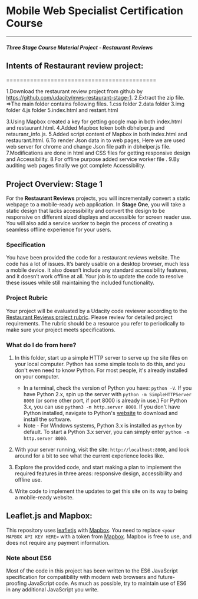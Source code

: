 # Mobile Web Specialist Certification Course
---
#### _Three Stage Course Material Project - Restaurant Reviews_

## Intents of Restaurant review project:
   ============================================


1.Download the restaurant review project from github by https://github.com/udacity/mws-restaurant-stage-1.
2.Extract the zip file.
  =>The main folder contains following files.
    1.css folder <!--The css styles for the project and we have to modify for getting output  -->
    2.data folder<!-- the json data we can retrive through python server or web server for chrome-->
    3.img folder<!-- Images for projects -->
    4.js folder<!-- This folder contains JavaScript  files -->
    5.index.html and restant.html <!-- this are main web pages for project we have to modify -->

3.Using Mapbox created a key for getting google map in both index.html and restaurant.html.
4.Added Mapbox token both dbhelper.js and retauranr_info.js.
5.Added script content of Mapbox in both index.html and restaurant.html.
6.To render Json data in to web pages, Here we are used web server for chrome and change Json file path in dbhelper.js file.
7.Modifications are done in html and CSS files for getting responsive design and Accessibility.
8.For offline purpose  added service worker file .
9.By auditing web pages finally we got complete Accessibility.
## Project Overview: Stage 1

For the **Restaurant Reviews** projects, you will incrementally convert a static webpage to a mobile-ready web application. In **Stage One**, you will take a static design that lacks accessibility and convert the design to be responsive on different sized displays and accessible for screen reader use. You will also add a service worker to begin the process of creating a seamless offline experience for your users.

### Specification

You have been provided the code for a restaurant reviews website. The code has a lot of issues. It’s barely usable on a desktop browser, much less a mobile device. It also doesn’t include any standard accessibility features, and it doesn’t work offline at all. Your job is to update the code to resolve these issues while still maintaining the included functionality.

### Project Rubric

Your project will be evaluated by a Udacity code reviewer according to the [Restaurant Reviews project rubric](https://review.udacity.com/#!/rubrics/1090/view). Please review for detailed project requirements. The rubric should be a resource you refer to periodically to make sure your project meets specifications.

### What do I do from here?

1. In this folder, start up a simple HTTP server to serve up the site files on your local computer. Python has some simple tools to do this, and you don't even need to know Python. For most people, it's already installed on your computer.

    * In a terminal, check the version of Python you have: `python -V`. If you have Python 2.x, spin up the server with `python -m SimpleHTTPServer 8000` (or some other port, if port 8000 is already in use.) For Python 3.x, you can use `python3 -m http.server 8000`. If you don't have Python installed, navigate to Python's [website](https://www.python.org/) to download and install the software.
   * Note -  For Windows systems, Python 3.x is installed as `python` by default. To start a Python 3.x server, you can simply enter `python -m http.server 8000`.
2. With your server running, visit the site: `http://localhost:8000`, and look around for a bit to see what the current experience looks like.
3. Explore the provided code, and start making a plan to implement the required features in three areas: responsive design, accessibility and offline use.
4. Write code to implement the updates to get this site on its way to being a mobile-ready website.

## Leaflet.js and Mapbox:

This repository uses [leafletjs](https://leafletjs.com/) with [Mapbox](https://www.mapbox.com/). You need to replace `<your MAPBOX API KEY HERE>` with a token from [Mapbox](https://www.mapbox.com/). Mapbox is free to use, and does not require any payment information.

### Note about ES6

Most of the code in this project has been written to the ES6 JavaScript specification for compatibility with modern web browsers and future-proofing JavaScript code. As much as possible, try to maintain use of ES6 in any additional JavaScript you write.
